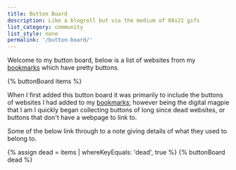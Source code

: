 ```yaml
---
title: Button Board
description: Like a blogroll but via the medium of 88x21 gifs
list_category: community
list_style: none
permalink: '/button-board/'
---
```


Welcome to my button board, below is a list of websites from my [bookmarks](/resources/bookmarks/) which have pretty buttons.

{% buttonBoard items %}

When I first added this button board it was primarily to include the buttons of websites I had added to my [bookmarks](/resources/bookmarks/); however being the digital magpie that I am I quickly began collecting buttons of long since dead websites, or buttons that don't have a webpage to link to.

Some of the below link through to a note giving details of what they used to belong to.

{% assign dead = items | whereKeyEquals: 'dead', true %}
{% buttonBoard dead %}
